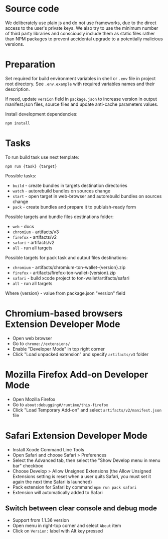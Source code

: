 # Source code

We deliberately use plain js and do not use frameworks, due to the direct access to the user's private keys. We also try to use the minimum number of third party libraries and consciously include them as static files rather than NPM packages to prevent accidental upgrade to a potentially malicious versions.

# Preparation

Set required for build environment variables in shell or `.env` file in project root directory. See `.env.example` with required variables names and their description.

If need, update `version` field in `package.json` to increase version in output manifest.json files, source files and update anti-cache parameters values.

Install development dependencies:

```
npm install
```

# Tasks

To run build task use next template:

```
npm run {task} {target}
```

Possible tasks:
- `build` - create bundles in targets destination directories
- `watch` - autorebuild bundles on sources change
- `start` - open target in web-browser and autorebuild bundles on sources change
- `pack` - create bundles and prepare it to publuish-ready form

Possible targets and bundle files destinations folder:
- `web` - docs
- `chromium` - artifacts/v3
- `firefox` - artifacts/v2
- `safari` - artifacts/v2
- `all` - run all targets

Possible targets for pack task and output files destinations:
- `chromium` - artifacts/chromium-ton-wallet-{version}.zip
- `firefox` - artifacts/firefox-ton-wallet-{version}.zip
- `safari` - build xcode project to ton-wallet/artifacts/safari
- `all` - run all targets

Where {version} - value from package.json "version" field

# Chromium-based browsers Extension Developer Mode

- Open web browser
- Go to `chrome://extensions/`
- Enable "Developer Mode" in top right corner
- Click "Load unpacked extension" and specify `artifacts/v3` folder

# Mozilla Firefox Add-on Developer Mode

- Open Mozilla Firefox
- Go to `about:debugging#/runtime/this-firefox`
- Click "Load Temporary Add-on" and select `artifacts/v2/manifest.json` file

# Safari Extension Developer Mode

- Install Xcode Command Line Tools
- Open Safari and choose Safari > Preferences
- Select the Advanced tab, then select the "Show Develop menu in menu bar" checkbox
- Choose Develop > Allow Unsigned Extensions (the Allow Unsigned Extensions setting is reset when a user quits Safari, you must set it again the next time Safari is launched)
- Pack extension for Safari by command `npm run pack safari`
- Extension will automatically added to Safari

## Switch between clear console and debug mode

- Support from 1.1.36 version
- Open menu in right-top corner and select `About` item
- Click on `Version:` label with Alt key pressed
